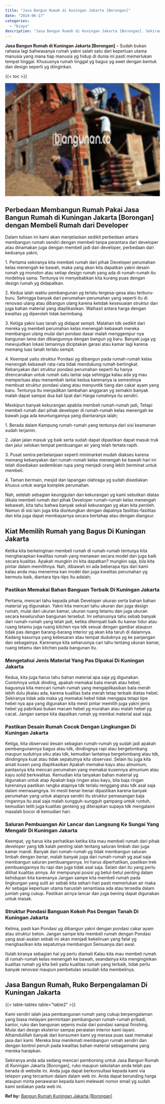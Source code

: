 ```yaml
---
title: "Jasa Bangun Rumah di Kuningan Jakarta [Borongan]"
date: "2024-06-17"
categories: 
  - "biaya"
description: "Jasa Bangun Rumah di Kuningan Jakarta [Borongan]. Sekiranya anda ada sedang mencari pemborong untuk Jasa Bangun Rumah di Kuningan Jakarta [Borongan], ruko..."
---
```


**Jasa Bangun Rumah di Kuningan Jakarta \[Borongan\]** – Sudah bukan rahasia lagi bahwasanya rumah yakni salah satu dari keperluan utama manusia yang mana tiap manusia yg hidup di dunia ini pasti memerlukan tempat tinggal. Khususnya rumah tinggal yg bagus yg awet dengan bentuk dan design seperti yg diinginkan.

{{< toc >}}

![Jasa Bangun Rumah di Kuningan Jakarta [Borongan]](/images/borong-bangunan-09.png)

## Perbedaan Membangun Rumah Pakai Jasa Bangun Rumah di Kuningan Jakarta \[Borongan\] dengan Membeli Rumah dari Developer

Dalam tulisan ini kami akan menjelaskan sedikit perbedaan antara membangun rumah sendiri dengan membeli tanpa perantara dari developer atau dinamakan juga dengan membeli jadi dari developer, perbedaan dari keduanya yakni;

1\. Pertama sekiranya kita membeli rumah dari pihak Developer perumahan kelas menengah ke bawah, maka yang akan kita dapatkan yakni desain rumah yg monoton atau setiap design rumah yang ada di rumah-rumah itu modelnya sama. Tentunya ini menyebabkan kita kurang puas dengan design rumah yg didapatkan.

2\. Kedua ialah waktu pembangunan yg terlalu tergesa-gesa atau terburu-buru. Sehingga banyak dari perumahan-perumahan yang seperti itu di renovasi ulang atau dibangun ulang karena ketidak kesesuaian struktur dan juga bahan material yang diaplikasikan. Walhasil antara harga dengan kwalitas yg diperoleh tidak berimbang.

3\. Ketiga yakni luas tanah yg didapat sempit. Malahan tdk sedikit dari mereka yg membeli perumahan kelas menengah kebawah mereka membangun ulang mulai dari pondasi dasar malah menggempur nya bangunan lama dan dibangunnya dengan bangun yg baru. Banyak juga yg mewujudkan lokasi tamannya diciptakan garasi atau kamar lagi karena memang luas tanah terlalu sempit.

4\. Keempat yaitu struktur Pondasi yg dibangun pada rumah-rumah kelas menengah kebawah rata-rata tidak mendukung rumah bertingkat. Kebanyakan dari struktur pondasi perumahan seperti itu hanya direncanakan untuk rumah satu lantai saja sehingga kalau ada yg mau memperluas atau menambah lantai kedua karenanya ia semestinya membuat struktur pondasi ulang atau menyuntik tiang dan cakar ayam yang baru. Tentunya itu menjadikan tambahan anggaran yg semakin banyak malah dapat sampai dua kali lipat dari Harga rumahnya itu sendiri.

Meskipun banyak kekurangan apabila membeli rumah-rumah jadi, Tetapi membeli rumah dari pihak developer di rumah-rumah kelas menengah ke bawah juga ada keuntungannya yang diantaranya ialah;

1\. Berada dalam Kampung rumah-rumah yang tentunya dari sisi keamanan sudah terjamin.

2\. Jalan jalan masuk yg baik serta sudah dapat dipastikan dapat masuk truk dan jalur selokan tempat pembuangan air yang telah tertata rapih.

3\. Pusat sentra perbelanjaan seperti minimarket mudah diakses karena memang kebanyakan dari rumah-rumah kelas menengah ke bawah hari ini telah disediakan sedemikian rupa yang menjadi orang lebih berminat untuk membeli.

4\. Taman bermain, mesjid dan lapangan olahraga yg sudah disediakan khusus untuk warga komplek perumahan.

Nah, setelah sebagian keunggulan dan kekurangan yg kami sebutkan diatas dikala membeli rumah dari pihak Developer rumah-rumah kelas menengah kebawah, kita tahu bahwa banyak sekali kekurangan yg akan kita peroleh. Namun di sisi lain juga kita diuntungkan dengan dapatnya fasilitas-fasilitas dan kita juga dapat membayarnya secara bertahap atau dengan diangsur.

## Kiat Memilih Rumah yang Bagus Di Kuningan Jakarta

Ketika kita berkeinginan membeli rumah di rumah-rumah tentunya kita mengharapkan kwalitas rumah yang menawan secara model dan juga baik secara kualitas. Apakah mungkin ini kita dapatkan? mungkin saja, bila kita pintar dalam memilihnya. Nah, dibawah ini ada beberapa tips dari kami kalau anda mau menerima kan model dan juga kwalitas perumahan yg bermutu baik, diantara tips-tips Itu adalah;

### Pastikan Memakai Bahan Banguan Terbaik Di Kuningan Jakarta

Pertama, mencari tahu kepada pihak Developer ukuran serta bahan bahan material yg digunakan. Yakni kita mencari tahu ukuran dan juga design rumah, mulai dari ukuran kamar, ukuran ruang tetamu dan juga ukuran secara keseluruhan bangunan tersebut. Ini seharusnya tahu sebab banyak dari rumah-rumah yang telah jadi, ketika ditempati baik itu kamar tidur atau ruang tetamu juga ruang kitchen nya tdk sesuai dengan gambar ataupun tidak pas dengan barang-barang interior yg akan kita taruh di dalamnya. Kadang kasurnya yang kebesaran atau tempat duduknya yg ke panjangan dan sebagainya. Karenanya kita seharusnya cari tahu tentang ukuran kamar, ruang tetamu dan kitchen pada bangunan itu.

### Mengetahui Jenis Material Yang Pas Dipakai Di Kuningan Jakarta

Kedua, kita juga harus tahu bahan material apa saja yg digunakan. Contohnya untuk dinding, apakah memakai bata merah atau hebel, bagusnya kita mencari rumah-rumah yang mengaplikasikan bata merah lebih dulu jikalau ada, karena kualitas bata merah tetap terbaik diatas hebel. Sekiranya tidak ada maka yg memakai hebel tidak mengapa tetapi tipe hebel nya apa yang digunakan kita mesti pintar memilih juga yakni jenis hebel yg pabrikasi bukan macam hebel yg murahan atau malah hebel yg cacat. Jangan sampe kita dapatkan rumah yg memkai material asal saja.

### Pastikan Desain Rumah Cocok Dengan Lingkungan Di Kuningan Jakarta

Ketiga, kita observasi desain sebagian rumah-rumah yg sudah jadi apakah pembangunannya bagus atau tdk, dindingnya rapi atau bergelombang maupun sudutnya siku atau tdk, kemudian lantainya bergelombang atau tdk, dindingnya kuat atau tidak sepatutnya kita observasi. Selain itu juga kita amati kusen yang diaplikasikan Apakah memakai kayu atau almunium, pantasnya kita mencari perumahan yang memakai kusennya almunium atau kayu solid berkwalitas. Kemudian kita tanyakan bahan material yg digunakan untuk atap Apakah baja ringan atau kayu, bila baja ringan karenanya pastikan rangka atapnya tdk terlalu renggang atau tdk asal saja dalam memasangnya. Ini mesti benar-benar dipastikan karena banyak perumahan yang untuk atapnya sendiri itu struktur pemasangan baja ringannya itu asal saja malah sungguh-sungguh gampang untuk runtuh, kemudian teliti juga kualitas genteng yg diterapkan supaya tdk mengalami masalah bocor di kemudian hari.

### Saluran Pembuangan Air Lancar dan Langsung Ke Sungai Yang Mengalir Di Kuningan Jakarta

Keempat, yg harus kita perhatikan ketika kita mau membeli rumah dari pihak developer yang tdk kalah penting ialah tentang saluran limbah dan juga kamar mandi. Banyak dari rumah-rumah yg tidak membangun saluran limbah dengan benar, malah banyak juga dari rumah-rumah yg asal saja membangun saluran pembuangannya. Ini harus diperhatikan, pastikan trek pembuangannya itu rapi dan juga tidak asal saja. Selain dari itu yang perlu dilihat kualitas airnya. Air mempunyai posisi yg betul-betul penting dalam kehidupan kita karenanya Jangan sampe kita membeli rumah pada lingkungan yang sulit air sebab kita sehari-hari pasti memerlukan air maka Air sebagai keperluan utama haruslah senantiasa ada atau tersedia dalam jumlah yang cukup. Pastikan airnya lancar dan juga bening dapat digunakan untuk masak.

### Struktur Pondasi Banguan Kokoh Pas Dengan Tanah Di Kuningan Jakarta

Kelima, pasti kan Pondasi yg dibangun yakni dengan pondasi cakar ayam atau struktur beton. Jangan sampe kita membeli rumah dengan Pondasi yang asal-asalan sebab ini akan menjadi kekeliruan yang fatal yg menghasilkan kita sepatutnya membangun Semuanya dari awal.

Itulah kiranya sebagian hal yg perlu diamati Kalau kita mau membeli rumah di rumah-rumah kelas menengah ke bawah, seandainya kita menginginkan kualitas rumah yg kita beli yaitu kualitas rumah yang terbaik, tidak perlu banyak renovasi maupun pembetulan sesudah kita membelinya.

## Jasa Bangun Rumah, Ruko Berpengalaman Di Kuningan Jakarta

{{< table-tables table="table2" >}}

Kami sendiri ialah jasa pembangunan rumah yang cukup berpengalaman yang biasa melayani permintaan pembangunan rumah-rumah pribadi, kantor, ruko dan bangunan sejenis mulai dari pondasi sampai finishing. Mulai dari design eksterior sampai peralatan interior kami layani. Alhamdulillah banyak dari konsumen kami yg merasa puas saat memakai jasa dari kami. Mereka bisa menikmati membangun rumah sendiri dan dengan kontrol penuh pada kwalitas bahan material sebagaimana yang mereka harapkan.

Sekiranya anda ada sedang mencari pemborong untuk Jasa Bangun Rumah di Kuningan Jakarta \[Borongan\], ruko maupun sekolahan anda telah pas berada di website ini. Anda juga dapat berkonsultasi kepada kami via telepon yang tercantum dalam dalam web ini. Anda dapat berunding harga ataupun minta penawaran kepada kami melewati nomor email yg sudah kami sediakan pada web ini.

**Ref by:** [Bangun Rumah Kuningan Jakarta [Borongan]](https://id.wikipedia.org/wiki/Bangun)
